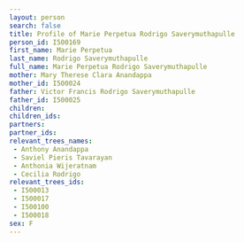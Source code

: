 ```yaml
---
layout: person
search: false
title: Profile of Marie Perpetua Rodrigo Saverymuthapulle
person_id: I500169
first_name: Marie Perpetua
last_name: Rodrigo Saverymuthapulle
full_name: Marie Perpetua Rodrigo Saverymuthapulle
mother: Mary Therese Clara Anandappa
mother_id: I500024
father: Victor Francis Rodrigo Saverymuthapulle
father_id: I500025
children:
children_ids:
partners:
partner_ids:
relevant_trees_names:
 - Anthony Anandappa
 - Saviel Pieris Tavarayan
 - Anthonia Wijeratnam
 - Cecilia Rodrigo
relevant_trees_ids:
 - I500013
 - I500017
 - I500100
 - I500018
sex: F
---
```


